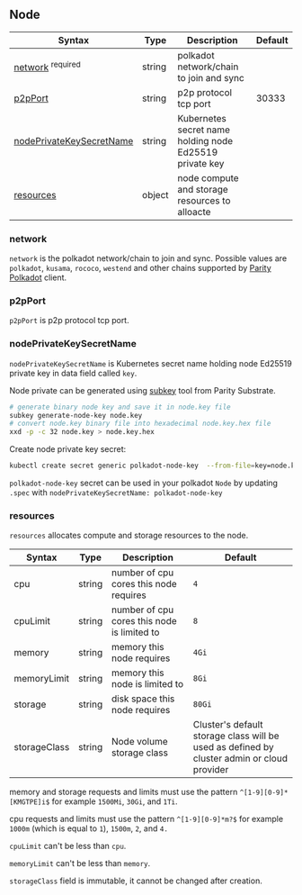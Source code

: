 ## Node

| Syntax                                                    | Type   | Description                                             | Default |
| --------------------------------------------------------- | ------ | ------------------------------------------------------- | ------- |
| [network](#network) <sup>required</sup>                   | string | polkadot network/chain to join and sync                 |         |
| [p2pPort](#p2p-port)                                      | string | p2p protocol tcp port                                   | 30333   |
| [nodePrivateKeySecretName](#node-private-key-secret-name) | string | Kubernetes secret name holding node Ed25519 private key |         |
| [resources](#resources)                                   | object | node compute and storage resources to alloacte          |         |

### network

`network` is the polkadot network/chain to join and sync. Possible values are `polkadot`, `kusama`, `rococo`, `westend` and other chains supported by [Parity Polkadot](https://github.com/paritytech/polkadot) client.

### p2pPort

`p2pPort` is p2p protocol tcp port.


### nodePrivateKeySecretName

`nodePrivateKeySecretName` is Kubernetes secret name holding node Ed25519 private key in data field called `key`.

Node private can be generated using [subkey](https://docs.substrate.io/v3/tools/subkey/) tool from Parity Substrate.

```bash
# generate binary node key and save it in node.key file
subkey generate-node-key node.key
# convert node.key binary file into hexadecimal node.key.hex file
xxd -p -c 32 node.key > node.key.hex
```

Create node private key secret:

```bash
kubectl create secret generic polkadot-node-key  --from-file=key=node.key.hex
```

`polkadot-node-key` secret can be used in your polkadot `Node` by updating `.spec` with `nodePrivateKeySecretName: polkadot-node-key`


### resources

`resources` allocates compute and storage resources to the node.

| Syntax       | Type   | Description                                 | Default                                                                                    |
| ------------ | ------ | ------------------------------------------- | ------------------------------------------------------------------------------------------ |
| cpu          | string | number of cpu cores this node requires      | `4`                                                                                        |
| cpuLimit     | string | number of cpu cores this node is limited to | `8`                                                                                        |
| memory       | string | memory this node requires                   | `4Gi`                                                                                      |
| memoryLimit  | string | memory this node is limited to              | `8Gi`                                                                                      |
| storage      | string | disk space this node requires               | `80Gi`                                                                                     |
| storageClass | string | Node volume storage class                   | Cluster's default storage class will be used as defined by cluster admin or cloud provider |

memory and storage requests and limits must use the pattern `^[1-9][0-9]*[KMGTPE]i$` for example `1500Mi`, `30Gi`, and `1Ti`.

cpu requests and limits must use the pattern `^[1-9][0-9]*m?$` for example `1000m` (which is equal to `1`), `1500m`, `2`, and `4.`

`cpuLimit` can't be less than `cpu`.

`memoryLimit` can't be less than `memory`.

`storageClass` field is immutable, it cannot be changed after creation.
